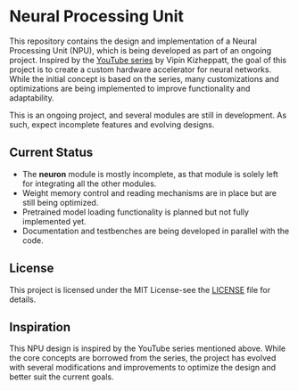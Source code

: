 # Neural Processing Unit

This repository contains the design and implementation of a Neural Processing Unit (NPU), which is being developed as part of an ongoing project. Inspired by the [YouTube series](https://youtu.be/rw_JITpbh3k?si=NpORJeerbtGdDd0W) by Vipin Kizheppatt, the goal of this project is to create a custom hardware accelerator for neural networks. While the initial concept is based on the series, many customizations and optimizations are being implemented to improve functionality and adaptability.

This is an ongoing project, and several modules are still in development. As such, expect incomplete features and evolving designs.

## Current Status

- The **neuron** module is mostly incomplete, as that module is solely left for integrating all the other modules.
- Weight memory control and reading mechanisms are in place but are still being optimized.
- Pretrained model loading functionality is planned but not fully implemented yet.
- Documentation and testbenches are being developed in parallel with the code.

## License

This project is licensed under the MIT License-see the [LICENSE](LICENSE) file for details.

## Inspiration

This NPU design is inspired by the YouTube series mentioned above. While the core concepts are borrowed from the series, the project has evolved with several modifications and improvements to optimize the design and better suit the current goals.
